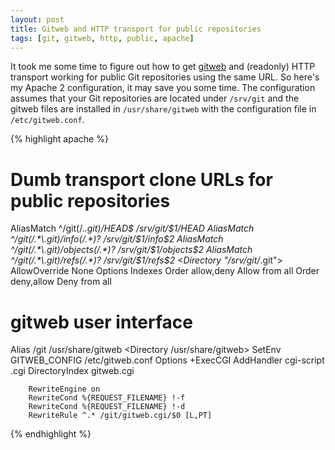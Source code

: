 ```yaml
---
layout: post
title: Gitweb and HTTP transport for public repositories
tags: [git, gitweb, http, public, apache]
---
```


It took me some time to figure out how to get
[gitweb](https://git.wiki.kernel.org/index.php/Gitweb) and (readonly) HTTP
transport working for public Git repositories using the same URL. So here's my
Apache 2 configuration, it may save you some time. The configuration assumes
that your Git repositories are located under <code>/srv/git</code> and the
gitweb files are installed in <code>/usr/share/gitweb</code> with the
configuration file in <code>/etc/gitweb.conf</code>.

{% highlight apache %}
# Dumb transport clone URLs for public repositories
AliasMatch ^/git(/.*\.git)/HEAD$ /srv/git/$1/HEAD
AliasMatch ^/git(/.*\.git)/info(/.*)? /srv/git/$1/info$2
AliasMatch ^/git(/.*\.git)/objects(/.*)? /srv/git/$1/objects$2
AliasMatch ^/git(/.*\.git)/refs(/.*)? /srv/git/$1/refs$2
<Directory "/srv/git/*.git">
        AllowOverride None
        Options Indexes
        <Limit GET POST OPTIONS>
                Order allow,deny
                Allow from all
        </Limit>
        <LimitExcept GET POST OPTIONS>
                Order deny,allow
                Deny from all
        </LimitExcept>
</Directory>

# gitweb user interface
Alias /git /usr/share/gitweb
<Directory /usr/share/gitweb>
        SetEnv GITWEB_CONFIG /etc/gitweb.conf
        Options +ExecCGI
        AddHandler cgi-script .cgi
        DirectoryIndex gitweb.cgi

        RewriteEngine on
        RewriteCond %{REQUEST_FILENAME} !-f
        RewriteCond %{REQUEST_FILENAME} !-d
        RewriteRule ^.* /git/gitweb.cgi/$0 [L,PT]
</Directory>
{% endhighlight %}
